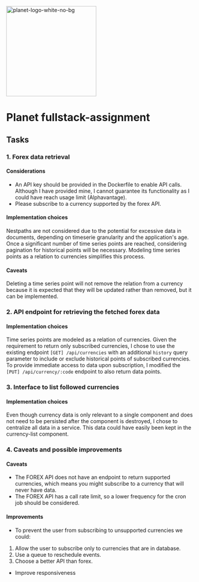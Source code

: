 <img src="https://user-images.githubusercontent.com/28607713/212879228-3ca54e74-ee8f-485c-a5d2-e54758b471dc.png"
     alt="planet-logo-white-no-bg"
     width="240">


# Planet fullstack-assignment
## Tasks
### 1. Forex data retrieval
#### Considerations
- An API key should be provided in the Dockerfile to enable API calls. Although I have provided mine, I cannot guarantee its functionality as I could have reach usage limit (Alphavantage).
- Please subscribe to a currency supported by the forex API.

#### Implementation choices
Nestpaths are not considered due to the potential for excessive data in documents, depending on timeserie granularity and the application's age. Once a significant number of time series points are reached, considering pagination for historical points will be necessary. Modeling time series points as a relation to currencies simplifies this process.

#### Caveats
Deleting a time series point will not remove the relation from a currency because it is expected that they will be updated rather than removed, but it can be implemented.

### 2. API endpoint for retrieving the fetched forex data
#### Implementation choices
Time series points are modeled as a relation of currencies. Given the requirement to return only subscribed currencies, I chose to use the existing endpoint `[GET] /api/currencies` with an additional `history` query parameter to include or exclude historical points of subscribed currencies.
To provide immediate access to data upon subscription, I modified the `[PUT] /api/currency/:code` endpoint to also return data points.

### 3. Interface to list followed currencies
#### Implementation choices
Even though currency data is only relevant to a single component and does not need to be persisted after the component is destroyed, I chose to centralize all data in a service. This data could have easily been kept in the currency-list component.

### 4. Caveats and possible improvements
#### Caveats
- The FOREX API does not have an endpoint to return supported currencies, which means you might subscribe to a currency that will never have data.
- The FOREX API has a call rate limit, so a lower frequency for the cron job should be considered.

#### Improvements
- To prevent the user from subscribing to unsupported currencies we could:
1. Allow the user to subscribe only to currencies that are in database. 
2. Use a queue to reschedule events. 
3. Choose a better API than forex.
- Improve responsiveness
